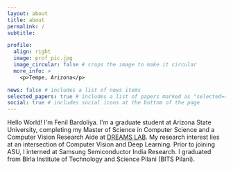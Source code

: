 ```yaml
---
layout: about
title: about
permalink: /
subtitle: 

profile:
  align: right
  image: prof_pic.jpg
  image_circular: false # crops the image to make it circular
  more_info: >
    <p>Tempe, Arizona</p>

news: false # includes a list of news items
selected_papers: true # includes a list of papers marked as "selected={true}"
social: true # includes social icons at the bottom of the page
---
```


Hello World!
I'm Fenil Bardoliya. I'm a graduate student at Arizona State University, completing my Master of Science in Computer Science and a Computer Vision Research Aide at [DREAMS LAB](https://dreams-lab.replit.app/). My research interest lies at an intersection of Computer Vision and Deep Learning. Prior to joining ASU, I interned at Samsung Semiconductor India Research. I graduated from Birla Institute of Technology and Science Pilani (BITS Pilani).
